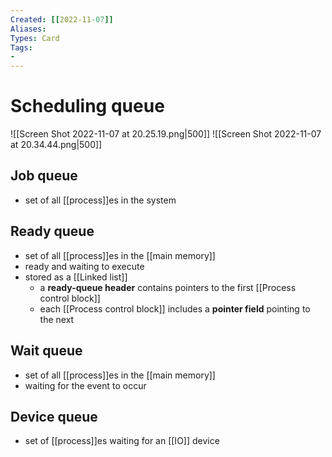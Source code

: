 ```yaml
---
Created: [[2022-11-07]]
Aliases: 
Types: Card
Tags: 
- 
---
```

# Scheduling queue
![[Screen Shot 2022-11-07 at 20.25.19.png|500]]
![[Screen Shot 2022-11-07 at 20.34.44.png|500]]
## Job queue
- set of all [[process]]es in the system
## Ready queue
- set of all [[process]]es in the [[main memory]]
- ready and waiting to execute
- stored as a [[Linked list]]
	- a **ready-queue header** contains pointers to the first [[Process control block]]
	- each [[Process control block]] includes a **pointer field** pointing to the next
## Wait queue
- set of all [[process]]es in the [[main memory]]
- waiting for the event to occur
## Device queue
- set of [[process]]es waiting for an [[IO]] device